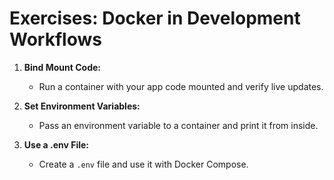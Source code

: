 # Exercises: Docker in Development Workflows

1. **Bind Mount Code:**
   - Run a container with your app code mounted and verify live updates.

2. **Set Environment Variables:**
   - Pass an environment variable to a container and print it from inside.

3. **Use a .env File:**
   - Create a `.env` file and use it with Docker Compose.
